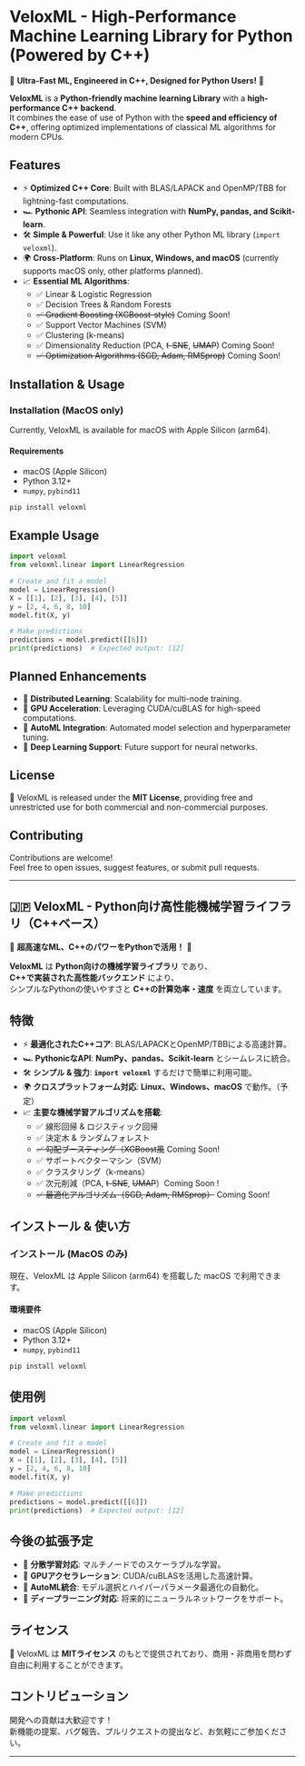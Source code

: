 # VeloxML - High-Performance Machine Learning Library for Python (Powered by C++)

🚀 **Ultra-Fast ML, Engineered in C++, Designed for Python Users!** 🚀

**VeloxML** is a **Python-friendly machine learning Library** with a **high-performance C++ backend**.  
It combines the ease of use of Python with the **speed and efficiency of C++**, offering optimized implementations of classical ML algorithms for modern CPUs.

## Features
- ⚡ **Optimized C++ Core**: Built with BLAS/LAPACK and OpenMP/TBB for lightning-fast computations.
- 🏎️ **Pythonic API**: Seamless integration with **NumPy, pandas, and Scikit-learn**.
- 🛠️ **Simple & Powerful**: Use it like any other Python ML library (`import veloxml`).
- 🌍 **Cross-Platform**: Runs on **Linux, Windows, and macOS** (currently supports macOS only, other platforms planned).
- 📈 **Essential ML Algorithms**:
  - ✅ Linear & Logistic Regression
  - ✅ Decision Trees & Random Forests
  - ~~✅ Gradient Boosting (XGBoost-style)~~ Coming Soon! 
  - ✅ Support Vector Machines (SVM)
  - ✅ Clustering (k-means)
  - ✅ Dimensionality Reduction (PCA, ~~t-SNE~~, ~~UMAP~~) Coming Soon! 
  - ~~✅ Optimization Algorithms (SGD, Adam, RMSprop)~~ Coming Soon! 

## Installation & Usage

### Installation (MacOS only)

Currently, VeloxML is available for macOS with Apple Silicon (arm64).

#### Requirements

* macOS (Apple Silicon)
* Python 3.12+
* `numpy`, `pybind11`

```sh
pip install veloxml
```

## Example Usage

```python
import veloxml
from veloxml.linear import LinearRegression

# Create and fit a model
model = LinearRegression()
X = [[1], [2], [3], [4], [5]]
y = [2, 4, 6, 8, 10]
model.fit(X, y)

# Make predictions
predictions = model.predict([[6]])
print(predictions)  # Expected output: [12]
```

## Planned Enhancements
- 🔄 **Distributed Learning**: Scalability for multi-node training.
- 🚀 **GPU Acceleration**: Leveraging CUDA/cuBLAS for high-speed computations.
- 🤖 **AutoML Integration**: Automated model selection and hyperparameter tuning.
- 🧠 **Deep Learning Support**: Future support for neural networks.

## License
📜 VeloxML is released under the **MIT License**, providing free and unrestricted use for both commercial and non-commercial purposes.

## Contributing
Contributions are welcome!  
Feel free to open issues, suggest features, or submit pull requests.

---

## 🇯🇵 VeloxML - Python向け高性能機械学習ライフラリ（C++ベース）

🚀 **超高速なML、C++のパワーをPythonで活用！** 🚀

**VeloxML** は **Python向けの機械学習ライブラリ** であり、  
**C++で実装された高性能バックエンド** により、  
シンプルなPythonの使いやすさと **C++の計算効率・速度** を両立しています。

## 特徴
- ⚡ **最適化されたC++コア**: BLAS/LAPACKとOpenMP/TBBによる高速計算。
- 🏎️ **PythonicなAPI**: **NumPy、pandas、Scikit-learn** とシームレスに統合。
- 🛠️ **シンプル & 強力**: **`import veloxml`** するだけで簡単に利用可能。
- 🌍 **クロスプラットフォーム対応**: **Linux、Windows、macOS** で動作。（予定）
- 📈 **主要な機械学習アルゴリズムを搭載**:
  - ✅ 線形回帰 & ロジスティック回帰
  - ✅ 決定木 & ランダムフォレスト
  - ~~✅ 勾配ブースティング（XGBoost風~~ Coming Soon! 
  - ✅ サポートベクターマシン（SVM）
  - ✅ クラスタリング（k-means）
  - ✅ 次元削減（PCA, ~~t-SNE~~, ~~UMAP~~）Coming Soon !
  - ~~✅ 最適化アルゴリズム（SGD, Adam, RMSprop）~~ Coming Soon!

## インストール & 使い方

### インストール (MacOS のみ)

現在、VeloxML は Apple Silicon (arm64) を搭載した macOS で利用できます。

#### 環境要件

* macOS (Apple Silicon)
* Python 3.12+
* `numpy`, `pybind11`

```sh
pip install veloxml
```

## 使用例

```python
import veloxml
from veloxml.linear import LinearRegression

# Create and fit a model
model = LinearRegression()
X = [[1], [2], [3], [4], [5]]
y = [2, 4, 6, 8, 10]
model.fit(X, y)

# Make predictions
predictions = model.predict([[6]])
print(predictions)  # Expected output: [12]
```

## 今後の拡張予定
- 🔄 **分散学習対応**: マルチノードでのスケーラブルな学習。
- 🚀 **GPUアクセラレーション**: CUDA/cuBLASを活用した高速計算。
- 🤖 **AutoML統合**: モデル選択とハイパーパラメータ最適化の自動化。
- 🧠 **ディープラーニング対応**: 将来的にニューラルネットワークをサポート。

## ライセンス
📜 VeloxML は **MITライセンス** のもとで提供されており、商用・非商用を問わず自由に利用することができます。

## コントリビューション
開発への貢献は大歓迎です！  
新機能の提案、バグ報告、プルリクエストの提出など、お気軽にご参加ください。

---
